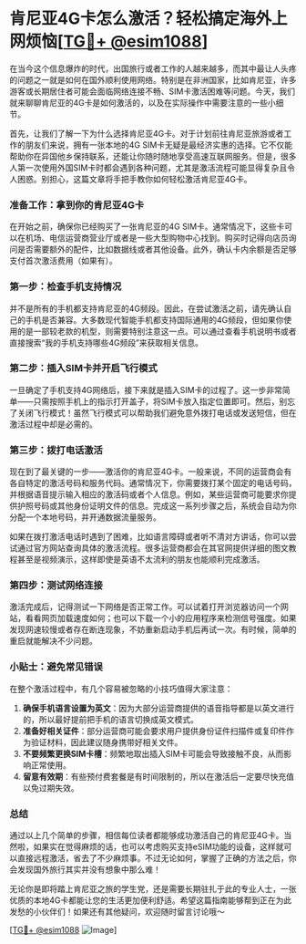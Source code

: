 # 肯尼亚4G卡怎么激活？轻松搞定海外上网烦恼[[TG💪+ @esim1088](https://t.me/s/esim1088)]

在当今这个信息爆炸的时代，出国旅行或者工作的人越来越多，而其中最让人头疼的问题之一就是如何在国外顺利使用网络。特别是在非洲国家，比如肯尼亚，许多游客或长期居住者可能会面临网络连接不畅、SIM卡激活困难等问题。今天，我们就来聊聊肯尼亚的4G卡是如何激活的，以及在实际操作中需要注意的一些小细节。

首先，让我们了解一下为什么选择肯尼亚4G卡。对于计划前往肯尼亚旅游或者工作的朋友们来说，拥有一张本地的4G SIM卡无疑是最经济实惠的选择。它不仅能帮助你在异国他乡保持联系，还能让你随时随地享受高速互联网服务。但是，很多人第一次使用外国SIM卡时都会遇到各种问题，尤其是激活流程可能显得复杂且令人困惑。别担心，这篇文章将手把手教你如何轻松激活肯尼亚4G卡。

### 准备工作：拿到你的肯尼亚4G卡

在开始之前，确保你已经购买了一张肯尼亚的4G SIM卡。通常情况下，这些卡可以在机场、电信运营商营业厅或者是一些大型购物中心找到。购买时记得向店员询问是否需要额外的配件，比如数据线或者其他设备。此外，确认卡内余额是否足够支付首次激活费用（如果有）。

### 第一步：检查手机支持情况

并不是所有的手机都支持肯尼亚的4G频段。因此，在尝试激活之前，请先确认自己的手机是否兼容。大多数现代智能手机都支持国际通用的4G频段，但如果你使用的是一部较老款的机型，则需要特别注意这一点。可以通过查看手机说明书或者直接搜索“我的手机支持哪些4G频段”来获取相关信息。

### 第二步：插入SIM卡并开启飞行模式

一旦确定了手机支持4G网络后，接下来就是插入SIM卡的过程了。这一步非常简单——只需按照手机上的指示打开盖子，将SIM卡放入指定位置即可。然后，别忘了关闭飞行模式！虽然飞行模式可以帮助我们避免意外拨打电话或发送短信，但在激活过程中却是必需的。

### 第三步：拨打电话激活

现在到了最关键的一步——激活你的肯尼亚4G卡。一般来说，不同的运营商会有各自特定的激活号码和服务代码。通常情况下，你需要拨打某个固定的电话号码，并根据语音提示输入相应的激活码或者个人信息。例如，某些运营商可能要求你提供护照号码或其他身份证明文件的信息。完成这一系列步骤之后，系统会自动为你分配一个本地号码，并开通数据流量服务。

如果在拨打激活电话时遇到了困难，比如语言障碍或者听不清对方讲话，你可以尝试通过官方网站查询具体的激活流程。很多运营商都会在其官网提供详细的图文教程甚至是视频演示，这样即使是英语不太流利的朋友也能顺利完成激活。

### 第四步：测试网络连接

激活完成后，记得测试一下网络是否正常工作。可以试着打开浏览器访问一个网站，看看网页加载速度如何；也可以下载一个小的应用程序来检测信号强度。如果发现网速较慢或者存在断连现象，不妨重新启动手机后再试一次。有时候，简单的重启就能解决不少问题。

### 小贴士：避免常见错误

在整个激活过程中，有几个容易被忽略的小技巧值得大家注意：

1. **确保手机语言设置为英文**：因为大部分运营商提供的语音指导都是以英文进行的，所以最好提前把手机的语言切换成英文模式。
2. **准备好相关证件**：部分运营商可能会要求用户提供身份证件扫描件或复印件作为验证材料，因此建议随身携带好相关文件。
3. **不要频繁更换SIM卡槽**：频繁地取出插入SIM卡可能会导致接触不良，从而影响正常使用。
4. **留意有效期**：有些预付费套餐是有时间限制的，所以在激活后一定要尽快充值以免过期失效。

### 总结

通过以上几个简单的步骤，相信每位读者都能够成功激活自己的肯尼亚4G卡。当然啦，如果实在觉得麻烦的话，也可以考虑购买支持eSIM功能的设备，这样就可以直接远程激活，省去了不少麻烦事。不过无论如何，掌握了正确的方法之后，你会发现国外旅行其实并没有想象中那么难！

无论你是即将踏上肯尼亚之旅的学生党，还是需要长期驻扎于此的专业人士，一张优质的本地4G卡都能让您的生活更加便利舒适。希望这篇指南能够帮到正在为此发愁的小伙伴们！如果还有其他疑问，欢迎随时留言讨论哦～

[[TG💪+ @esim1088](https://t.me/s/esim1088) ![Image](https://i.postimg.cc/4NQfJmqS/Snipaste-2025-05-13-00-14-12.png)]